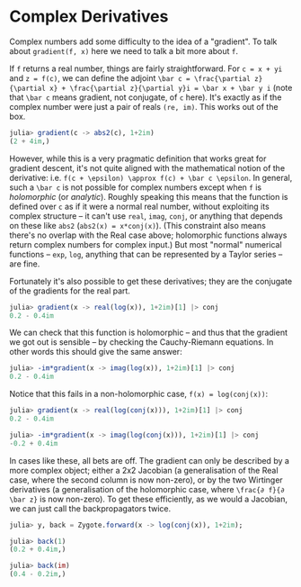 # Complex Derivatives

Complex numbers add some difficulty to the idea of a "gradient". To talk about `gradient(f, x)` here we need to talk a bit more about `f`.

If `f` returns a real number, things are fairly straightforward. For ``c = x + yi`` and  ``z = f(c)``, we can define the adjoint ``\bar c = \frac{\partial z}{\partial x} + \frac{\partial z}{\partial y}i = \bar x + \bar y i`` (note that ``\bar c`` means gradient, not conjugate, of ``c`` here). It's exactly as if the complex number were just a pair of reals `(re, im)`. This works out of the box.

```julia
julia> gradient(c -> abs2(c), 1+2im)
(2 + 4im,)
```

However, while this is a very pragmatic definition that works great for gradient descent, it's not quite aligned with the mathematical notion of the derivative: i.e. ``f(c + \epsilon) \approx f(c) + \bar c \epsilon``. In general, such a ``\bar c`` is not possible for complex numbers except when `f` is *holomorphic* (or *analytic*). Roughly speaking this means that the function is defined over `c` as if it were a normal real number, without exploiting its complex structure – it can't use `real`, `imag`, `conj`, or anything that depends on these like `abs2` (`abs2(x) = x*conj(x)`). (This constraint also means there's no overlap with the Real case above; holomorphic functions always return complex numbers for complex input.) But most "normal" numerical functions – `exp`, `log`, anything that can be represented by a Taylor series – are fine.

Fortunately it's also possible to get these derivatives; they are the conjugate of the gradients for the real part.

```julia
julia> gradient(x -> real(log(x)), 1+2im)[1] |> conj
0.2 - 0.4im
```

We can check that this function is holomorphic – and thus that the gradient we got out is sensible – by checking the Cauchy-Riemann equations. In other words this should give the same answer:

```julia
julia> -im*gradient(x -> imag(log(x)), 1+2im)[1] |> conj
0.2 - 0.4im
```

Notice that this fails in a non-holomorphic case, `f(x) = log(conj(x))`:

```julia
julia> gradient(x -> real(log(conj(x))), 1+2im)[1] |> conj
0.2 - 0.4im

julia> -im*gradient(x -> imag(log(conj(x))), 1+2im)[1] |> conj
-0.2 + 0.4im
```

In cases like these, all bets are off. The gradient can only be described by a more complex object; either a 2x2 Jacobian (a generalisation of the Real case, where the second column is now non-zero), or by the two Wirtinger derivatives (a generalisation of the holomorphic case, where ``\frac{∂ f}{∂ \bar z}`` is now non-zero). To get these efficiently, as we would a Jacobian, we can just call the backpropagators twice.

```julia
julia> y, back = Zygote.forward(x -> log(conj(x)), 1+2im);

julia> back(1)
(0.2 + 0.4im,)

julia> back(im)
(0.4 - 0.2im,)
```
